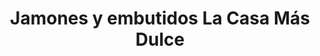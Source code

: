 ---
title: "Jamones y embutidos La Casa Más Dulce"
url: /vitigudino/jamones-y-embutidos-la-casa-mas-dulce/
shop: Metzgerei
---